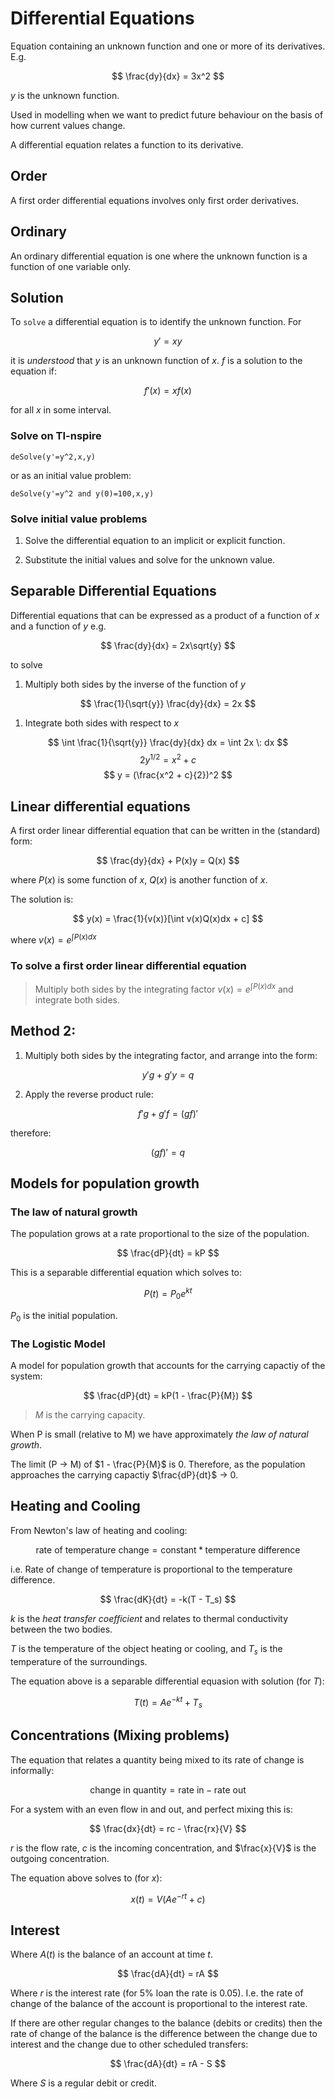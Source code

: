 Differential Equations
=========

Equation containing an unknown function and one or more of its derivatives. E.g.

$$ \frac{dy}{dx} = 3x^2 $$

$y$ is the unknown function.

Used in modelling when we want to predict future behaviour on the basis of how current values change.

A differential equation relates a function to its derivative.

Order
----

A first order differential equations involves only first order derivatives.

Ordinary
-------

An ordinary differential equation is one where the unknown function is a function of one variable only.

Solution
----

To `solve` a differential equation is to identify the unknown function. For

$$ y' = xy $$

it is *understood* that $y$ is an unknown function of $x$. $f$ is a solution to the equation if:

$$ f'(x) = xf(x) $$

for all $x$ in some interval.

### Solve on TI-nspire

`deSolve(y'=y^2,x,y)`

or as an initial value problem:

`deSolve(y'=y^2 and y(0)=100,x,y)`

### Solve initial value problems

1. Solve the differential equation to an implicit or explicit function.

1. Substitute the initial values and solve for the unknown value.

Separable Differential Equations
---------------------

Differential equations that can be expressed as a product of a function of $x$ and a function of $y$ e.g.

$$ \frac{dy}{dx} = 2x\sqrt{y} $$

to solve

1. Multiply both sides by the inverse of the function of $y$

$$ \frac{1}{\sqrt{y}} \frac{dy}{dx} = 2x $$

1. Integrate both sides with respect to $x$

$$ \int \frac{1}{\sqrt{y}} \frac{dy}{dx} dx = \int 2x \: dx $$
$$ 2y^{1/2} = x^2 + c $$
$$ y = (\frac{x^2 + c}{2})^2 $$

Linear differential equations
-----------------------------

A first order linear differential equation that can be written in the (standard) form:

$$ \frac{dy}{dx} + P(x)y = Q(x) $$

where $P(x)$ is some function of $x$, $Q(x)$ is another function of $x$.

The solution is:

$$ y(x) = \frac{1}{v(x)}[\int v(x)Q(x)dx + c] $$

where $v(x) = e^{\int P(x) dx}$

### To solve a first order linear differential equation

> Multiply both sides by the integrating factor $v(x) = e^{\int P(x) dx}$ and integrate both sides.

Method 2:
---

1. Multiply both sides by the integrating factor, and arrange into the form:

$$ y' g + g' y = q $$

2. Apply the reverse product rule:

$$ f'g + g'f = (gf)' $$

therefore:

$$ (gf)' = q $$

Models for population growth
-----

### The law of natural growth

The population grows at a rate proportional to the size of the population.

$$ \frac{dP}{dt} = kP $$

This is a separable differential equation which solves to:

$$ P(t) = P_0 e^{kt} $$

$P_0$ is the initial population.

### The Logistic Model

A model for population growth that accounts for the carrying capactiy of the system:

$$ \frac{dP}{dt} = kP(1 - \frac{P}{M}) $$

> $M$ is the carrying capacity.

When P is small (relative to M) we have approximately *the law of natural growth*.

The limit (P -> M) of $1 - \frac{P}{M}$ is 0. Therefore, as the population approaches the carrying capactiy $\frac{dP}{dt}$ -> $0$.

Heating and Cooling
-----

From Newton's law of heating and cooling:

$$ \mbox{rate of temperature change} = \mbox{constant} * \mbox{temperature difference} $$

i.e. Rate of change of temperature is proportional to the temperature difference.

$$ \frac{dK}{dt} = -k(T - T_s) $$

$k$ is the *heat transfer coefficient* and relates to thermal conductivity between the two bodies.

$T$ is the temperature of the object heating or cooling, and $T_s$ is the temperature of the surroundings.

The equation above is a separable differential equasion with solution (for $T$):

$$ T(t) = Ae^{-kt} + T_s $$

Concentrations (Mixing problems)
------

The equation that relates a quantity being mixed to its rate of change is informally:

$$ \mbox{change in quantity} = \mbox{rate in} - \mbox{rate out} $$

For a system with an even flow in and out, and perfect mixing this is:

$$ \frac{dx}{dt} = rc - \frac{rx}{V} $$

$r$ is the flow rate, $c$ is the incoming concentration, and $\frac{x}{V}$ is the outgoing concentration.

The equation above solves to (for $x$):

$$ x(t) = V(Ae^{-rt} + c) $$

Interest
------

Where $A(t)$ is the balance of an account at time $t$.

$$ \frac{dA}{dt} = rA $$

Where $r$ is the interest rate (for 5% loan the rate is 0.05). I.e. the rate of change of the balance of the account is proportional to the interest rate.

If there are other regular changes to the balance (debits or credits) then the rate of change of the balance is the difference between the change due to interest and the change due to other scheduled transfers:

$$ \frac{dA}{dt} = rA - S $$

Where $S$ is a regular debit or credit.
